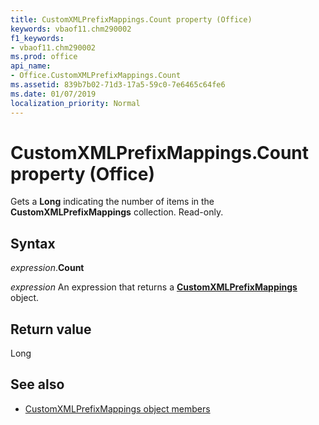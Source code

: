 ```yaml
---
title: CustomXMLPrefixMappings.Count property (Office)
keywords: vbaof11.chm290002
f1_keywords:
- vbaof11.chm290002
ms.prod: office
api_name:
- Office.CustomXMLPrefixMappings.Count
ms.assetid: 839b7b02-71d3-17a5-59c0-7e6465c64fe6
ms.date: 01/07/2019
localization_priority: Normal
---
```



# CustomXMLPrefixMappings.Count property (Office)

Gets a **Long** indicating the number of items in the **CustomXMLPrefixMappings** collection. Read-only.


## Syntax

_expression_.**Count**

_expression_ An expression that returns a **[CustomXMLPrefixMappings](Office.CustomXMLPrefixMappings.md)** object.


## Return value

Long


## See also

- [CustomXMLPrefixMappings object members](overview/library-reference/customxmlprefixmappings-members-office.md)

